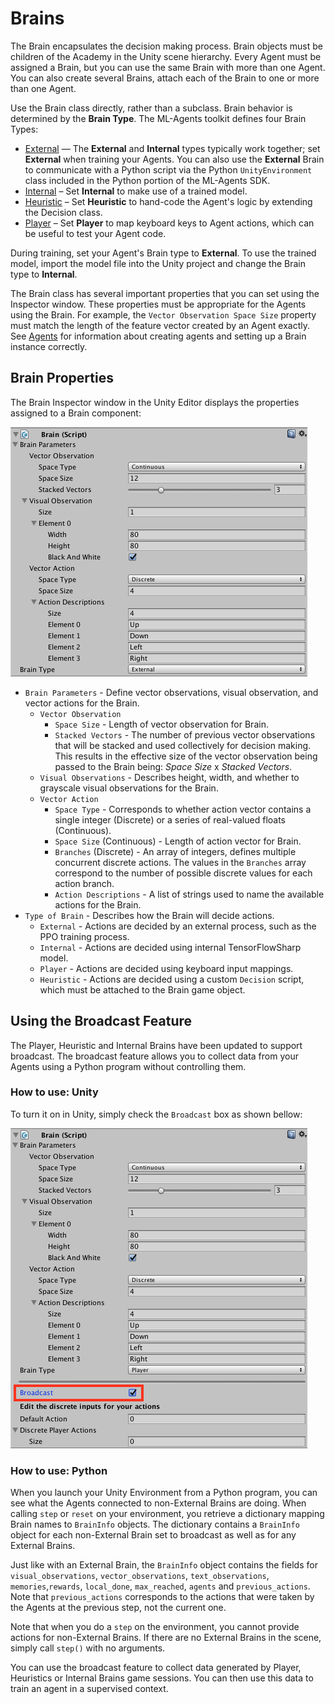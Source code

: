 # Brains

The Brain encapsulates the decision making process. Brain objects must be
children of the Academy in the Unity scene hierarchy. Every Agent must be
assigned a Brain, but you can use the same Brain with more than one Agent. You
can also create several Brains, attach each of the Brain to one or more than one
Agent.  

Use the Brain class directly, rather than a subclass. Brain behavior is
determined by the **Brain Type**. The ML-Agents toolkit defines four Brain
Types:

* [External](Learning-Environment-Design-External-Internal-Brains.md) — The
  **External** and **Internal** types typically work together; set **External**
  when training your Agents. You can also use the **External** Brain to
  communicate with a Python script via the Python `UnityEnvironment` class
  included in the Python portion of the ML-Agents SDK.
* [Internal](Learning-Environment-Design-External-Internal-Brains.md) – Set
  **Internal**  to make use of a trained model.
* [Heuristic](Learning-Environment-Design-Heuristic-Brains.md) – Set
  **Heuristic** to hand-code the Agent's logic by extending the Decision class.
* [Player](Learning-Environment-Design-Player-Brains.md) – Set **Player** to map
  keyboard keys to Agent actions, which can be useful to test your Agent code.

During training, set your Agent's Brain type to **External**. To use the trained
model, import the model file into the Unity project and change the Brain type to
**Internal**.

The Brain class has several important properties that you can set using the
Inspector window. These properties must be appropriate for the Agents using the
Brain. For example, the `Vector Observation Space Size` property must match the
length of the feature vector created by an Agent exactly. See
[Agents](Learning-Environment-Design-Agents.md) for information about creating
agents and setting up a Brain instance correctly.

## Brain Properties

The Brain Inspector window in the Unity Editor displays the properties assigned
to a Brain component:

![Brain Inspector](images/brain.png)

* `Brain Parameters` - Define vector observations, visual observation, and
  vector actions for the Brain.
  * `Vector Observation`
    * `Space Size` - Length of vector observation for Brain.
    * `Stacked Vectors` - The number of previous vector observations that will
      be stacked and used collectively for decision making. This results in the
      effective size of the vector observation being passed to the Brain being:
      _Space Size_ x _Stacked Vectors_.
  * `Visual Observations` - Describes height, width, and whether to grayscale
    visual observations for the Brain.
  * `Vector Action`
    * `Space Type` - Corresponds to whether action vector contains a single
      integer (Discrete) or a series of real-valued floats (Continuous).
    * `Space Size` (Continuous) - Length of action vector for Brain.
    * `Branches` (Discrete) - An array of integers, defines multiple concurrent
      discrete actions. The values in the `Branches` array correspond to the
      number of possible discrete values for each action branch.
    * `Action Descriptions` - A list of strings used to name the available
      actions for the Brain.
* `Type of Brain` - Describes how the Brain will decide actions.
  * `External` - Actions are decided by an external process, such as the PPO
    training process.
  * `Internal` - Actions are decided using internal TensorFlowSharp model.
  * `Player` - Actions are decided using keyboard input mappings.
  * `Heuristic` - Actions are decided using a custom `Decision` script, which
    must be attached to the Brain game object.

## Using the Broadcast Feature

The Player, Heuristic and Internal Brains have been updated to support
broadcast. The broadcast feature allows you to collect data from your Agents
using a Python program without controlling them.  

### How to use: Unity

To turn it on in Unity, simply check the `Broadcast` box as shown bellow:

![Broadcast](images/broadcast.png)

### How to use: Python

When you launch your Unity Environment from a Python program, you can see what
the Agents connected to non-External Brains are doing. When calling `step` or
`reset` on your environment, you retrieve a dictionary mapping Brain names to
`BrainInfo` objects. The  dictionary contains a `BrainInfo` object for each
non-External Brain set to broadcast as well as for any External Brains.  

Just like with an External Brain, the `BrainInfo` object contains the fields for
`visual_observations`, `vector_observations`,  `text_observations`,
`memories`,`rewards`, `local_done`, `max_reached`, `agents` and
`previous_actions`. Note that `previous_actions` corresponds to the actions that
were taken by the Agents at the previous step, not the current one.  

Note that when you do a `step` on the environment, you cannot provide actions
for non-External Brains. If there are no External Brains in the scene, simply
call `step()` with no arguments.  

You can use the broadcast feature to collect data generated by Player,
Heuristics or Internal Brains game sessions. You can then use this data to train
an agent in a supervised context.
